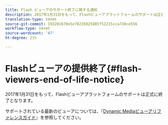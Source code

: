 ```yaml
---
title: Flash ビューアのサポート終了に関する通知
description: 2017年1月31日をもって、Flashビューアプラットフォームのサポートは正式に終了となります。
translation-type: tm+mt
source-git-commit: 193201670e5e78235025885f52215cca730ce556
workflow-type: tm+mt
source-wordcount: '47'
ht-degree: 21%

---
```



# Flashビューアの提供終了{#flash-viewers-end-of-life-notice}

2017年1月31日をもって、Flashビューアプラットフォームのサポートは正式に終了となります。

サポートされている最新のビューアについては、『[Dynamic Mediaビューアリファレンスガイド](https://experienceleague.adobe.com/docs/dynamic-media-developer-resources/library/home.html?lang=ja)』を参照してください。
